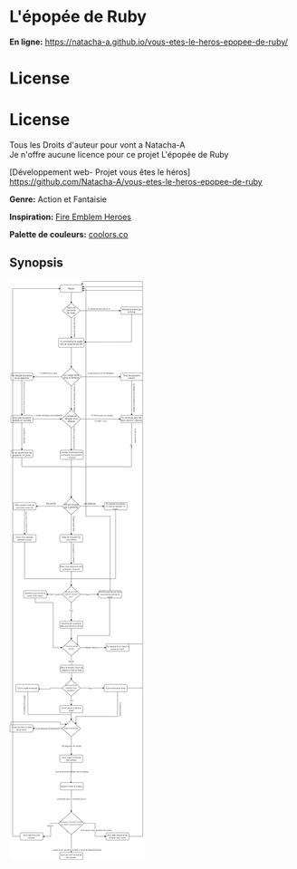 # L'épopée de Ruby

**En ligne:** https://natacha-a.github.io/vous-etes-le-heros-epopee-de-ruby/

# License
# License
Tous les Droits d'auteur pour vont a Natacha-A </br>
Je n'offre aucune licence pour ce projet L'épopée de Ruby

[Développement web- Projet vous êtes le héros] https://github.com/Natacha-A/vous-etes-le-heros-epopee-de-ruby

**Genre:** Action et Fantaisie

**Inspiration:** [Fire Emblem Heroes](https://fire-emblem-heroes.com/fr/)

**Palette de couleurs:** [coolors.co](https://coolors.co/1c5d99-2d93ad-12355b-edf060-f0803c-b3001b)

## Synopsis
![Diagramme](/assets/image/abdallah_natacha_ps1_582_324.drawio.png)
